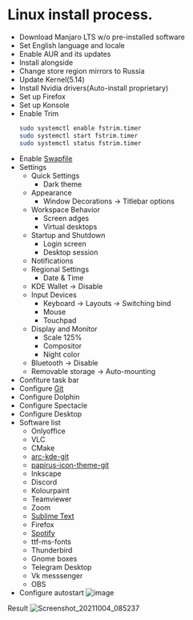 # Linux install process.
* Download Manjaro LTS w/o pre-installed software
* Set English language and locale
* Enable AUR and its updates
* Install alongside
* Change store region mirrors to Russia
* Update Kernel(5.14)
* Install Nvidia drivers(Auto-install proprietary)
* Set up Firefox
* Set up Konsole
* Enable Trim
  ```bash
  sudo systemctl enable fstrim.timer
  sudo systemctl start fstrim.timer
  sudo systemctl status fstrim.timer
  ```
* Enable [Swapfile](https://wiki.manjaro.org/index.php?title=Swap#Using_a_Swapfile)
* Settings
  * Quick Settings
    * Dark theme
  * Appearance
    * Window Decorations -> Titlebar options
  * Workspace Behavior
    * Screen adges
    * Virtual desktops
  * Startup and Shutdown
    * Login screen
    * Desktop session
  * Notifications
  * Regional Settings
    * Date & Time
  * KDE Wallet -> Disable
  * Input Devices
    * Keyboard -> Layouts -> Switching bind
    * Mouse
    * Touchpad
  * Display and Monitor
    * Scale 125%
    * Compositor
    * Night color
  * Bluetooth -> Disable
  * Removable storage -> Auto-mounting
* Confiture task bar
* Configure [Git](https://docs.github.com/en/authentication/connecting-to-github-with-ssh/generating-a-new-ssh-key-and-adding-it-to-the-ssh-agent)
* Configure Dolphin
* Configure Spectacle
* Configure Desktop
* Software list
  * Onlyoffice
  * VLC
  * CMake
  * [arc-kde-git](https://github.com/PapirusDevelopmentTeam/arc-kde)
  * [papirus-icon-theme-git](https://github.com/PapirusDevelopmentTeam/papirus-icon-theme)
  * Inkscape
  * Discord
  * Kolourpaint
  * Teamviewer
  * Zoom
  * [Sublime Text](https://github.com/searayeah/searayeah/tree/main/SystemsSetup/SublimeSetup)
  * Firefox
  * [Spotify](https://wiki.manjaro.org/index.php/Spotify#PGP_signatures_could_not_be_verified)
  * ttf-ms-fonts
  * Thunderbird
  * Gnome boxes
  * Telegram Desktop
  * Vk messsenger
  * OBS
* Configure autostart
![image](https://user-images.githubusercontent.com/57370975/135800713-0e81e4ec-d422-4f4f-83ef-895567dc62a6.png)

Result
![Screenshot_20211004_085237](https://user-images.githubusercontent.com/57370975/135800670-35721881-094f-42e0-9e59-e4001f336ea1.png)
